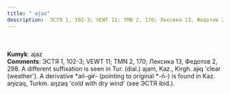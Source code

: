 ```yaml
---
title: " ajaz"
description:  ЭСТЯ 1, 102-3; VEWT 11; TMN 2, 170; Лексика 13, Федотов 2, 298. A different suffixation is seen in Tur. (dial.) ajam, Kaz., Kirgh. ajɨq 'clear (weather'). A derivative *ań-gɨŕ- (pointing to original *-ń-) is found in Kaz. aŋɨzaq, Turkm. aŋzaq 'cold with dry wind' (see ЭСТЯ ibid.).
---
```

<p data-pagefind-weight="0.5">
<strong></strong><br><br>
<strong>Kumyk</strong>:  ajaz<br>
<strong>Comments</strong>:  ЭСТЯ 1, 102-3; VEWT 11; TMN 2, 170; Лексика 13, Федотов 2, 298. A different suffixation is seen in Tur. (dial.) ajam, Kaz., Kirgh. ajɨq 'clear (weather'). A derivative *ań-gɨŕ- (pointing to original *-ń-) is found in Kaz. aŋɨzaq, Turkm. aŋzaq 'cold with dry wind' (see ЭСТЯ ibid.).<br>

</p>
